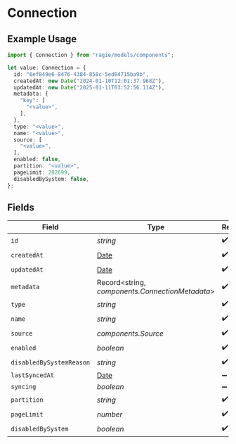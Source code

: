 # Connection

## Example Usage

```typescript
import { Connection } from "ragie/models/components";

let value: Connection = {
  id: "6ef849e6-8476-4384-858c-5ed04715ba9b",
  createdAt: new Date("2024-01-10T12:01:37.968Z"),
  updatedAt: new Date("2025-01-11T03:52:56.114Z"),
  metadata: {
    "key": [
      "<value>",
    ],
  },
  type: "<value>",
  name: "<value>",
  source: [
    "<value>",
  ],
  enabled: false,
  partition: "<value>",
  pageLimit: 282699,
  disabledBySystem: false,
};
```

## Fields

| Field                                                                                         | Type                                                                                          | Required                                                                                      | Description                                                                                   |
| --------------------------------------------------------------------------------------------- | --------------------------------------------------------------------------------------------- | --------------------------------------------------------------------------------------------- | --------------------------------------------------------------------------------------------- |
| `id`                                                                                          | *string*                                                                                      | :heavy_check_mark:                                                                            | N/A                                                                                           |
| `createdAt`                                                                                   | [Date](https://developer.mozilla.org/en-US/docs/Web/JavaScript/Reference/Global_Objects/Date) | :heavy_check_mark:                                                                            | N/A                                                                                           |
| `updatedAt`                                                                                   | [Date](https://developer.mozilla.org/en-US/docs/Web/JavaScript/Reference/Global_Objects/Date) | :heavy_check_mark:                                                                            | N/A                                                                                           |
| `metadata`                                                                                    | Record<string, *components.ConnectionMetadata*>                                               | :heavy_check_mark:                                                                            | N/A                                                                                           |
| `type`                                                                                        | *string*                                                                                      | :heavy_check_mark:                                                                            | N/A                                                                                           |
| `name`                                                                                        | *string*                                                                                      | :heavy_check_mark:                                                                            | N/A                                                                                           |
| `source`                                                                                      | *components.Source*                                                                           | :heavy_check_mark:                                                                            | N/A                                                                                           |
| `enabled`                                                                                     | *boolean*                                                                                     | :heavy_check_mark:                                                                            | N/A                                                                                           |
| `disabledBySystemReason`                                                                      | *string*                                                                                      | :heavy_check_mark:                                                                            | N/A                                                                                           |
| `lastSyncedAt`                                                                                | [Date](https://developer.mozilla.org/en-US/docs/Web/JavaScript/Reference/Global_Objects/Date) | :heavy_minus_sign:                                                                            | N/A                                                                                           |
| `syncing`                                                                                     | *boolean*                                                                                     | :heavy_minus_sign:                                                                            | N/A                                                                                           |
| `partition`                                                                                   | *string*                                                                                      | :heavy_check_mark:                                                                            | N/A                                                                                           |
| `pageLimit`                                                                                   | *number*                                                                                      | :heavy_check_mark:                                                                            | N/A                                                                                           |
| `disabledBySystem`                                                                            | *boolean*                                                                                     | :heavy_check_mark:                                                                            | N/A                                                                                           |